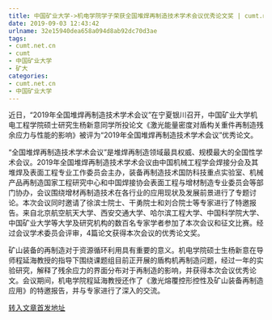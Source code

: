 ```yaml
---
title: 中国矿业大学->机电学院学子荣获全国堆焊再制造技术学术会议优秀论文奖 | cumt.net.cn
date: 2019-09-03 12:43:42
urlname: 32e15940dea658a094d8ab92dc70d3ae
tags: 
- cumt.net.cn
- cumt
- 中国矿业大学
- 矿大
categories:
- cumt.net.cn
- 中国矿业大学
---
```



近日，“2019年全国堆焊再制造技术学术会议”在宁夏银川召开，中国矿业大学机电工程学院硕士研究生杨新意同学所投论文《激光能量密度对盾构关重件再制造残余应力与性能的影响》被评为“2019年全国堆焊再制造技术学术会议”优秀论文。

“全国堆焊再制造技术学术会议”是堆焊再制造领域最具权威、规模最大的全国性学术会议。2019年全国堆焊再制造技术学术会议由中国机械工程学会焊接分会及其堆焊及表面工程专业工作委员会主办，装备再制造技术国防科技重点实验室、机械产品再制造国家工程研究中心和中国焊接协会表面工程与增材制造专业委员会等部门协办，会议围绕增材再制造技术在各行业的应用现状及发展前景进行了专题讨论。本次会议同时邀请了徐滨士院士、干勇院士和刘合院士等专家进行了特邀报告。来自北京航空航天大学、西安交通大学、哈尔滨工程大学、中国科学院大学、中国矿业大学等大学及研究机构的数百名专家学者参加了本次会议和征文比赛。经过会议学术委员会评审，4篇论文获得本次会议的优秀论文奖。

矿山装备的再制造对于资源循环利用具有重要的意义。机电学院硕士生杨新意在导师程延海教授的指导下围绕课题组目前正开展的盾构机再制造问题，经过一年的实验研究，解释了残余应力的界面分布对于再制造的影响，并获得本次会议优秀论文。会议期间，机电学院程延海教授还作了《激光熔覆控形控性及矿山装备再制造应用》的特邀报告，并与专家进行了深入的交流。





[转入文章首发地址](http://xwzx.cumt.edu.cn/39/af/c523a539055/page.htm)